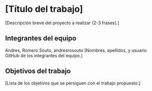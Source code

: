 # [Título del trabajo]

[Descripción breve del proyecto a realizar (2-3 frases).]

## Integrantes del equipo
Andres, Romero Souto, andresrosouto 
[Nombres, apellidos, y usuario GitHub de los integrantes del equipo.]

## Objetivos del trabajo

[Lista de los objetivos que se persiguen con el trabajo propuesto.]
